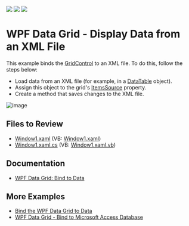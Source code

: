 <!-- default badges list -->
![](https://img.shields.io/endpoint?url=https://codecentral.devexpress.com/api/v1/VersionRange/128649989/22.2.2%2B)
[![](https://img.shields.io/badge/Open_in_DevExpress_Support_Center-FF7200?style=flat-square&logo=DevExpress&logoColor=white)](https://supportcenter.devexpress.com/ticket/details/E1506)
[![](https://img.shields.io/badge/📖_How_to_use_DevExpress_Examples-e9f6fc?style=flat-square)](https://docs.devexpress.com/GeneralInformation/403183)
<!-- default badges end -->

# WPF Data Grid - Display Data from an XML File

This example binds the [GridControl](https://docs.devexpress.com/WPF/DevExpress.Xpf.Grid.GridControl) to an XML file. To do this, follow the steps below:

* Load data from an XML file (for example, in a [DataTable](https://learn.microsoft.com/en-us/dotnet/api/system.data.datatable) object).
* Assign this object to the grid's [ItemsSource](https://docs.devexpress.com/WPF/DevExpress.Xpf.Grid.DataControlBase.ItemsSource) property.
* Create a method that saves changes to the XML file.

![image](https://user-images.githubusercontent.com/65009440/210549170-3d3e3b1f-32c1-4085-b756-e8c37a3a580c.png)

## Files to Review

* [Window1.xaml](./CS/DXGrid_BindingToXML/Window1.xaml) (VB: [Window1.xaml](./VB/DXGrid_BindingToXML/Window1.xaml))
* [Window1.xaml.cs](./CS/DXGrid_BindingToXML/Window1.xaml.cs) (VB: [Window1.xaml.vb](./VB/DXGrid_BindingToXML/Window1.xaml.vb))

## Documentation

* [WPF Data Grid: Bind to Data](https://docs.devexpress.com/WPF/7352/controls-and-libraries/data-grid/bind-to-data)

## More Examples

* [Bind the WPF Data Grid to Data](https://github.com/DevExpress-Examples/how-to-bind-wpf-grid-to-data)
* [WPF Data Grid - Bind to Microsoft Access Database](https://github.com/DevExpress-Examples/wpf-data-grid-bind-to-microsoft-access-database)
